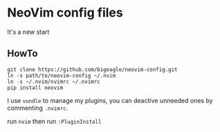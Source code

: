 # NeoVim config files

It's a new start

## HowTo

```
git clone https://github.com/bigeagle/neovim-config.git
ln -s path/to/neovim-config ~/.nvim
ln -s ~/.nvim/nvimrc ~/.nvimrc
pip install neovim
```

I use `vundle` to manage my plugins, you can deactive unneeded ones by commenting `.nvimrc`.

run `nvim` then run `:PluginInstall` 
